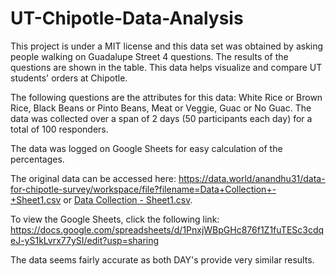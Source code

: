 # UT-Chipotle-Data-Analysis
This project is under a MIT license and this data set was obtained by asking people walking on Guadalupe Street 4 questions. The results of the questions are shown in the table. This data helps visualize and compare UT students' orders at Chipotle. 

The following questions are the attributes for this data: White Rice or Brown Rice, Black Beans or Pinto Beans, Meat or Veggie, Guac or No Guac. The data was collected over a span of 2 days (50 participants each day) for a total of 100 responders. 

The data was logged on Google Sheets for easy calculation of the percentages. 

The original data can be accessed here: https://data.world/anandhu31/data-for-chipotle-survey/workspace/file?filename=Data+Collection+-+Sheet1.csv
or [Data Collection - Sheet1.csv](https://github.com/anandhu31/UT-Chipotle-Data-Analysis/files/8065974/Data.Collection.-.Sheet1.csv).

To view the Google Sheets, click the following link: https://docs.google.com/spreadsheets/d/1PnxjWBpGHc876f1Z1fuTESc3cdqeJ-yS1kLvrx77ySI/edit?usp=sharing

The data seems fairly accurate as both DAY's provide very similar results. 
